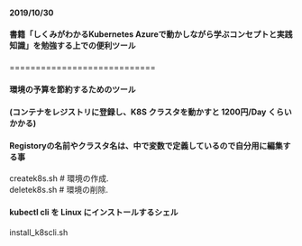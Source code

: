 #### 2019/10/30
#### 書籍「しくみがわかるKubernetes Azureで動かしながら学ぶコンセプトと実践知識」を勉強する上での便利ツール
============================　　

#### 環境の予算を節約するためのツール
####  (コンテナをレジストリに登録し、K8S クラスタを動かすと 1200円/Day くらいかかる)
#### Registoryの名前やクラスタ名は、中で変数で定義しているので自分用に編集する事
createk8s.sh  # 環境の作成.  
deletek8s.sh  # 環境の削除.  

####  kubectl cli を Linux にインストールするシェル
install_k8scli.sh  


